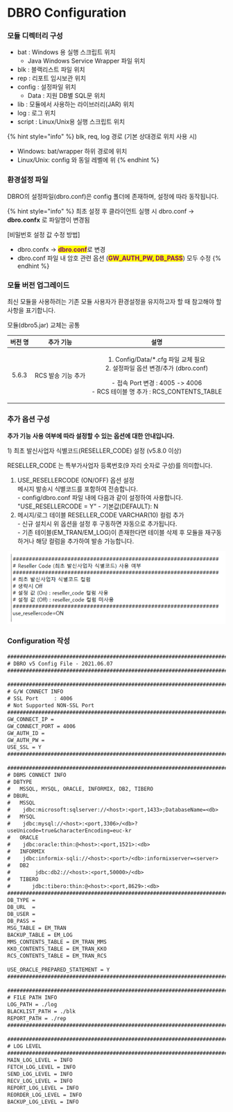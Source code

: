 # DBRO Configuration

### 모듈 디렉터리 구성

* bat : Windows 용 실행 스크립트 위치
  * Java Windows Service Wrapper 파일 위치
* blk : 블랙리스트 파일 위치
* rep : 리포트 임시보관 위치
* config : 설정파일 위치
  * Data : 지원 DB별 SQL문 위치
* lib : 모듈에서 사용하는 라이브러리(JAR) 위치
* log : 로그 위치
* script : Linux/Unix용 실행 스크립트 위치

{% hint style="info" %}
blk, req, log 경로 (기본 상대경로 위치 사용 시)

* Windows: bat/wrapper 하위 경로에 위치
* Linux/Unix: config 와 동일 레벨에 위
{% endhint %}

### 환경설정 파일

DBRO의 설정파일(dbro.conf)은 config 폴더에 존재하며, 설정에 따라 동작됩니다.

{% hint style="info" %}
최초 설정 후 클라이언트 실행 시 dbro.conf -> **dbro.confx** 로 파일명이 변경됨

\[비밀번호 설정 값 수정 방법]

* dbro.confx -> <mark style="color:purple;">**dbro**</mark><mark style="color:purple;">.</mark><mark style="color:purple;">**conf**</mark>로 변경
* dbro.conf 파일 내 암호 관련 옵션 (<mark style="color:purple;">**GW\_AUTH\_PW, DB\_PASS**</mark>) 모두 수정
{% endhint %}

### 모듈 버전 업그레이드

최신 모듈을 사용하려는 기존 모듈 사용자가 환경설정을 유지하고자 할 때 참고해야 할 사항을 표기합니다.

모듈(dbro5.jar) 교체는 공통

|  버전 명 |     추가 기능    |                                                                       설명                                                                      |
| :---: | :----------: | :-------------------------------------------------------------------------------------------------------------------------------------------: |
| 5.6.3 | RCS 발송 기능 추가 | <p>1. Config/Data/*.cfg 파일 교체 필요<br>2. 설정파일 옵션 변경/추가 (dbro.conf)</p><p>- 접속 Port 변경 : 4005 -> 4006<br>- RCS 테이블 명 추가 : RCS_CONTENTS_TABLE</p> |



### 추가 옵션 구성

**추가 기능 사용 여부에 따라 설정할 수 있는 옵션에 대한 안내입니다.**

1\) 최초 발신사업자 식별코드(RESELLER\_CODE) 설정 (v5.8.0 이상)

RESELLER\_CODE 는 특부가사업자 등록번호(9 자리 숫자로 구성)를 의미합니다.&#x20;

1. USE\_RESELLERCODE (ON/OFF) 옵션 설정\
   메시지 발송시 식별코드를 포함하여 전송합니다.\
   \- config/dbro.conf 파일 내에 다음과 같이 설정하여 사용합니다.\
   "USE\_RESELLERCODE = Y" - 기본값(DEFAULT): N
2. 메시지/로그 테이블 RESELLER\_CODE VARCHAR(10) 컬럼 추가\
   \- 신규 설치시 위 옵션을 설정 후 구동하면 자동으로 추가됩니다.\
   \- 기존 테이블(EM\_TRAN/EM\_LOG)이 존재한다면 테이블 삭제 후 모듈을 재구동하거나 해당 컬럼을 추가하여 발송 가능합니다.

![](<../.gitbook/assets/image (19) (1).png>)

### Configuration 작성

```tsconfig
######################################################################################
# DBRO v5 Config File - 2021.06.07
######################################################################################

######################################################################################
# G/W CONNECT INFO
# SSL Port     : 4006
# Not Supported NON-SSL Port
######################################################################################
GW_CONNECT_IP =
GW_CONNECT_PORT = 4006
GW_AUTH_ID =
GW_AUTH_PW =
USE_SSL = Y
######################################################################################

######################################################################################
# DBMS CONNECT INFO
# DBTYPE
#	MSSQL, MYSQL, ORACLE, INFORMIX, DB2, TIBERO
# DBURL
#   MSSQL           
#	 jdbc:microsoft:sqlserver://<host>:<port,1433>;DatabaseName=<db>
#   MYSQL           
#	 jdbc:mysql://<host>:<port,3306>/<db>?useUnicode=true&characterEncoding=euc-kr
#   ORACLE          
#	 jdbc:oracle:thin:@<host>:<port,1521>:<db>
#   INFORMIX
#	 jdbc:informix-sqli://<host>:<port>/<db>:informixserver=<server>
#   DB2
#        jdbc:db2://<host>:<port,50000>/<db>
#   TIBERO
#       jdbc:tibero:thin:@<host>:<port,8629>:<db>
######################################################################################
DB_TYPE =
DB_URL  =
DB_USER =
DB_PASS =
MSG_TABLE = EM_TRAN
BACKUP_TABLE = EM_LOG
MMS_CONTENTS_TABLE = EM_TRAN_MMS
KKO_CONTENTS_TABLE = EM_TRAN_KKO
RCS_CONTENTS_TABLE = EM_TRAN_RCS

USE_ORACLE_PREPARED_STATEMENT = Y
######################################################################################

######################################################################################
# FILE PATH INFO
LOG_PATH = ./log
BLACKLIST_PATH = ./blk
REPORT_PATH = ./rep
######################################################################################

######################################################################################
# LOG LEVEL
######################################################################################
MAIN_LOG_LEVEL = INFO
FETCH_LOG_LEVEL = INFO
SEND_LOG_LEVEL = INFO
RECV_LOG_LEVEL = INFO
REPORT_LOG_LEVEL = INFO
REORDER_LOG_LEVEL = INFO
BACKUP_LOG_LEVEL = INFO

```
